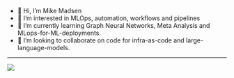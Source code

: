 - 👋 Hi, I’m Mike Madsen
- 👀 I’m interested in MLOps, automation, workflows and pipelines
- 🌱 I’m currently learning Graph Neural Networks, Meta Analysis and MLops-for-ML-deployments.
- 💞️ I’m looking to collaborate on code for infra-as-code and large-language-models.

<!---
elxsj/elxsj is a ✨ special ✨ repository because its `README.md` (this file) appears on your GitHub profile.
You can click the Preview link to take a look at your changes.
--->

--------

![](https://www.google.com/url?sa=i&url=https%3A%2F%2Fwww.meeplemountain.com%2Freviews%2Ftrogdor-the-boardgame%2F&psig=AOvVaw2lxC9UvA6PVLQYAaOWZBMF&ust=1681849965523000&source=images&cd=vfe&ved=0CBAQjRxqFwoTCMjuicvhsf4CFQAAAAAdAAAAABAI)
